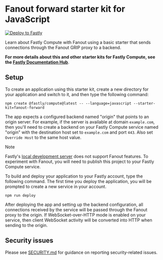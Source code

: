# Fanout forward starter kit for JavaScript

[![Deploy to Fastly](https://deploy.edgecompute.app/button)](https://deploy.edgecompute.app/deploy)

Learn about Fastly Compute with Fanout using a basic starter that sends connections through the Fanout GRIP proxy to a backend.

**For more details about this and other starter kits for Fastly Compute, see the [Fastly Documentation Hub](https://www.fastly.com/documentation/solutions/starters/)**.

## Setup

To create an application using this starter kit, create a new directory for your application and switch to it, and then type the following command:

```shell
npm create @fastly/compute@latest -- --language=javascript --starter-kit=fanout-forward
```

The app expects a configured backend named "origin" that points to an origin server. For example, if the server is available at domain `example.com`, then you'll need to create a backend on your Fastly Compute service named "origin" with the destination host set to `example.com` and port `443`. Also set `Override Host` to the same host value.

> [!NOTE]
> Fastly's [local development server](https://www.fastly.com/documentation/guides/compute/testing/#running-a-local-testing-server) does not support Fanout features. To experiment with Fanout, you will need to publish this project to your Fastly Compute service.

To build and deploy your application to your Fastly account, type the following command. The first time you deploy the application, you will be prompted to create a new service in your account.

```shell
npm run deploy
```

After deploying the app and setting up the backend configuration, all connections received by the service will be passed through the Fanout proxy to the origin. If WebSocket-over-HTTP mode is enabled on your service, then client WebSocket activity will be converted into HTTP when sending to the origin.

## Security issues

Please see [SECURITY.md](SECURITY.md) for guidance on reporting security-related issues.
